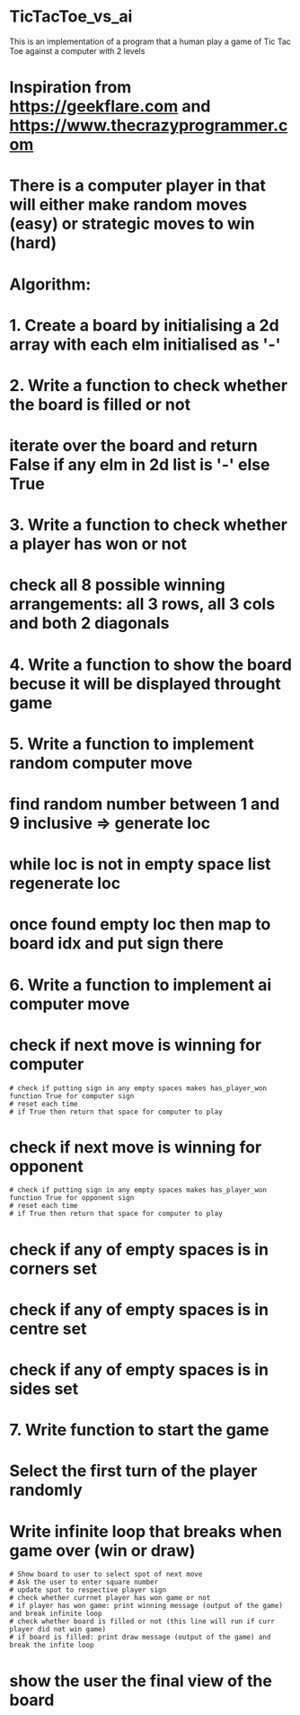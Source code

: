 # TicTacToe_vs_ai
This is an implementation of a program that a human play a game of Tic Tac Toe against a computer with 2 levels

# Inspiration from https://geekflare.com and https://www.thecrazyprogrammer.com
# There is a computer player in that will either make random moves (easy) or strategic moves to win (hard)

# Algorithm:

# 1. Create a board by initialising a 2d array with each elm initialised as '-'

# 2. Write a function to check whether the board is filled or not
  # iterate over the board and return False if any elm in 2d list is '-' else True

# 3. Write a function to check whether a player has won or not
  # check all 8 possible winning arrangements: all 3 rows, all 3 cols and both 2 diagonals

# 4. Write a function to show the board becuse it will be displayed throught game

# 5. Write a function to implement random computer move
  # find random number between 1 and 9 inclusive => generate loc
  # while loc is not in empty space list regenerate loc
  # once found empty loc then map to board idx and put sign there

# 6. Write a function to implement ai computer move
  # check if next move is winning for computer 
    # check if putting sign in any empty spaces makes has_player_won function True for computer sign
    # reset each time
    # if True then return that space for computer to play
  # check if next move is winning for opponent
    # check if putting sign in any empty spaces makes has_player_won function True for opponent sign 
    # reset each time
    # if True then return that space for computer to play
  # check if any of empty spaces is in corners set
  # check if any of empty spaces is in centre set
  # check if any of empty spaces is in sides set

# 7. Write function to start the game
  # Select the first turn of the player randomly
  # Write infinite loop that breaks when game over (win or draw)
    # Show board to user to select spot of next move
    # Ask the user to enter square number
    # update spot to respective player sign
    # check whether currnet player has won game or not
    # if player has won game: print winning message (output of the game) and break infinite loop
    # check whether board is filled or not (this line will run if curr player did not win game)
    # if board is filled: print draw message (output of the game) and break the infite loop
  # show the user the final view of the board

